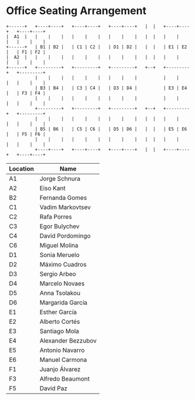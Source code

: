 # Office Seating Arrangement

```
+------+   +----+----+   +----+----+   +----+----+   |  |   +----+----+   +----+----+
|  A1  |   |    |    |   |    |    |   |    |    |   |  |   |    |    |   |    |    |
+------+   | B1 | B2 |   | C1 | C2 |   | D1 | D2 |   |  |   | E1 | E2 |   | F1 | F2 |
|  A2  |   |    |    |   |    |    |   |    |    |   |  |   |    |    |   |    |    |
+------+   +---------+   +---------+   +---------+   +--+   +---------+   +---------+
           |    |    |   |    |    |   |    |    |          |    |    |   |    |    |
           | B3 | B4 |   | C3 | C4 |   | D3 | D4 |          | E3 | E4 |   | F3 | F4 |
           |    |    |   |    |    |   |    |    |          |    |    |   |    |    |
           +---------+   +---------+   +---------+   +--+   +---------+   +---------+
           |    |    |   |    |    |   |    |    |   |  |   |    |    |   |    |    |
           | B5 | B6 |   | C5 | C6 |   | D5 | D6 |   |  |   | E5 | E6 |   | F5 | F6 |
           |    |    |   |    |    |   |    |    |   |  |   |    |    |   |    |    |
           +----+----+   +----+----+   +----+----+   |  |   +----+----+   +----+----+

```


| Location | Name         |
|----|--------------------|
| A1 | Jorge Schnura      |
| A2 | Eiso Kant          |
| B2 | Fernanda Gomes     |
| C1 | Vadim Markovtsev   |
| C2 | Rafa Porres        |
| C3 | Egor Bulychev      |
| C4 | David Pordomingo   |
| C6 | Miguel Molina      |
| D1 | Sonia Meruelo      |
| D2 | Máximo Cuadros     |
| D3 | Sergio Arbeo       |
| D4 | Marcelo Novaes     |
| D5 | Anna Tsolakou      |
| D6 | Margarida García   |
| E1 | Esther García      |
| E2 | Alberto Cortés     |
| E3 | Santiago Mola      |
| E4 | Alexander Bezzubov |
| E5 | Antonio Navarro    |
| E6 | Manuel Carmona     |
| F1 | Juanjo Álvarez     |
| F3 | Alfredo Beaumont   |
| F5 | David Paz          |
